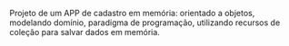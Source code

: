 Projeto de um APP de cadastro em memória: orientado a objetos, modelando  domínio, paradigma de programação, utilizando recursos de coleção para salvar dados em memória.

